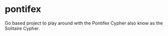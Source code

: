 # pontifex
Go based project to play around with the Pontifex Cypher also know as the Solitaire Cypher.
